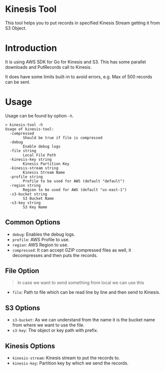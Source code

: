 # Kinesis Tool

This tool helps you to put records in specified Kinesis Stream getting it from S3 Object.

# Introduction

It is using AWS SDK for Go for Kinesis and S3. This has some parallel downloads and PutRecords call to Kinesis.

It does have some limits built-in to avoid errors, e.g. Max of 500 records can be sent.

# Usage

Usage can be found by option `-h`.
```
> kinesis-tool -h
Usage of kinesis-tool:
  -compressed
        Should be true if file is compressed
  -debug
        Enable debug logs
  -file string
        Local File Path
  -kinesis-key string
        Kinesis Partition Key
  -kinesis-stream string
        Kinesis Stream Name
  -profile string
        Profile to be used for AWS (default "default")
  -region string
        Region to be used for AWS (default "us-east-1")
  -s3-bucket string
        S3 Bucket Name
  -s3-key string
        S3 Key Name
```

## Common Options

* `debug`: Enables the debug logs.
* `profile`: AWS Profile to use.
* `region`: AWS Region to use.
* `compressed`: It can accept GZIP compressed files as well, it decompresses and then puts the records.

## File Option

> In case we want to send something from local we can use this

* `file`: Path to file which can be read line by line and then send to Kinesis.

## S3 Options

* `s3-bucket`: As we can understand from the name it is the bucket name from where we want to use the file.
* `s3-key`: The object or key path with prefix.

## Kinesis Options

* `kinesis-stream`: Kinesis stream to put the records to.
* `kinesis-key`: Partition key by which we send the records.
